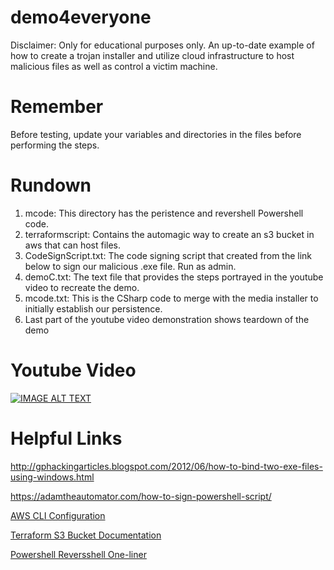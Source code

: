 # demo4everyone
Disclaimer: Only for educational purposes only. 
An up-to-date example of how to create a trojan installer and utilize cloud infrastructure to host malicious files as well as control a victim machine.

# Remember
Before testing, update your variables and directories in the files before performing the steps.

# Rundown
1. mcode: This directory has the peristence and revershell Powershell code.
2. terraformscript: Contains the automagic way to create an s3 bucket in aws that can host files.
3. CodeSignScript.txt: The code signing script that created from the link below to sign our malicious .exe file. Run as admin.
4. demoC.txt: The text file that provides the steps portrayed in the youtube video to recreate the demo.
5. mcode.txt: This is the CSharp code to merge with the media installer to initially establish our persistence.
6. Last part of the youtube video demonstration shows teardown of the demo

# Youtube Video

[![IMAGE ALT TEXT](http://img.youtube.com/vi/xh1IrSag46w/0.jpg)](http://www.youtube.com/watch?v=xh1IrSag46w "1. Demo of Trojan Backdoor")

# Helpful Links
http://gphackingarticles.blogspot.com/2012/06/how-to-bind-two-exe-files-using-windows.html

https://adamtheautomator.com/how-to-sign-powershell-script/

[AWS CLI Configuration](https://docs.aws.amazon.com/cli/latest/userguide/cli-chap-configure.html)

[Terraform S3 Bucket Documentation](https://registry.terraform.io/providers/hashicorp/aws/4.8.0/docs/resources/s3_bucket)

[Powershell Reversshell One-liner](https://gist.github.com/egre55/c058744a4240af6515eb32b2d33fbed3)


